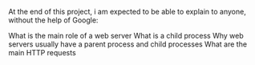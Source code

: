 At the end of this project, i am expected to be able to explain to anyone, without the help of Google:

What is the main role of a web server
What is a child process
Why web servers usually have a parent process and child processes
What are the main HTTP requests
